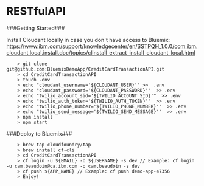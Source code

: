 # RESTfulAPI

###Getting Started###

Install Cloudant locally in case you don`t have access to Bluemix:
https://www.ibm.com/support/knowledgecenter/en/SSTPQH_1.0.0/com.ibm.cloudant.local.install.doc/topics/clinstall_extract_install_cloudant_local.html

```
	> git clone git@github.com:BluemixDemoApp/CreditCardTransactionAPI.git
	> cd CreditCardTransactionAPI
	> touch .env
    > echo "cloudant_username='${CLOUDANT_USER}'" >>  .env     
    > echo "cloudant_password='${CLOUDANT_PASSWORD}'"  >> .env   
    > echo "twilio_account_sid='${TWILIO_ACCOUNT_SID}'"  >> .env   
    > echo "twilio_auth_token='${TWILIO_AUTH_TOKEN}'"  >> .env   
    > echo "twilio_phone_number='${TWILIO_PHONE_NUMBER}'"  >> .env   
    > echo "twilio_send_message='${TWILIO_SEND_MESSAGE}'"  >> .env   
	> npm install
	> npm start
```

###Deploy to Bluemix###

```
    > brew tap cloudfoundry/tap
    > brew install cf-cli
    > cd CreditCardTransactionAPI
    > cf login -u ${EMAIL} -o ${USERNAME} -s dev // Example: cf login -u cam.beaudoin@ca.ibm.com -o cam.beaudoin -s dev
    > cf push ${APP_NAME} // Example: cf push demo-app-47356
    > Enjoy!
```